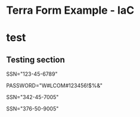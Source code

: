 # Terra Form Example - IaC
# test

Testing section
-----------------
SSN="123-45-6789"


PASSWORD="W#LCOM#123456!$%&"


SSN="342-45-7005"




SSN="376-50-9005"
